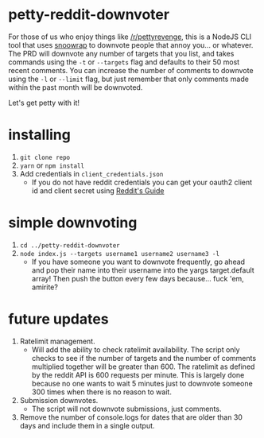 # petty-reddit-downvoter

For those of us who enjoy things like [/r/pettyrevenge](https://www.reddit.com/r/pettyrevenge/), this is a NodeJS CLI tool that uses [snoowrap](https://github.com/not-an-aardvark/snoowrap) to downvote people that annoy you... or whatever. The PRD will downvote any number of targets that you list, and takes commands using the `-t` or `--targets` flag and defaults to their 50 most recent comments. You can increase the number of comments to downvote using the `-l` or `--limit` flag, but just remember that only comments made within the past month will be downvoted.

Let's get petty with it!

# installing
1. `git clone repo`
2. `yarn` or `npm install`
3. Add credentials in `client_credentials.json`
    - If you do not have reddit credentials you can get your oauth2 client id and client secret using [Reddit's Guide](https://github.com/reddit/reddit/wiki/OAuth2)

# simple downvoting
1. `cd ../petty-reddit-downvoter`
2. `node index.js --targets username1 username2 username3 -l `
    - If you have someone you want to downvote frequently, go ahead and pop their name into their username into the yargs target.default array! Then push the button every few days because... fuck 'em, amirite?

# future updates
1. Ratelimit management. 
    - Will add the ability to check ratelimit availability. The script only checks to see if the number of targets and the number of comments multiplied together will be greater than 600. The ratelimit as defined by the reddit API is 600 requests per minute. This is largely done because no one wants to wait 5 minutes just to downvote someone 300 times when there is no reason to wait.
2. Submission downvotes.
    - The script will not downvote submissions, just comments. 
3. Remove the number of console.logs for dates that are older than 30 days and include them in a single output.
